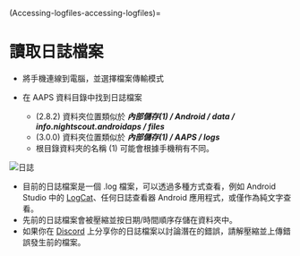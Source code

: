(Accessing-logfiles-accessing-logfiles)=

# 讀取日誌檔案

* 將手機連線到電腦，並選擇檔案傳輸模式
* 在 AAPS 資料目錄中找到日誌檔案
    
    * (2.8.2) 資料夾位置類似於 ***內部儲存(1) / Android / data / info.nightscout.androidaps / files***
    * (3.0.0) 資料夾位置類似於 ***內部儲存(1) / AAPS / logs***
    * 根目錄資料夾的名稱 (1) 可能會根據手機稍有不同。

![日誌](../images/aapslog.png)

* 目前的日誌檔案是一個 .log 檔案，可以透過多種方式查看，例如 Android Studio 中的 [LogCat](https://developer.android.com/studio/debug/am-logcat.html)、任何日誌查看器 Android 應用程式，或僅作為純文字查看。 
* 先前的日誌檔案會被壓縮並按日期/時間順序存儲在資料夾中。 
* 如果你在 [Discord](https://discord.gg/4fQUWHZ4Mw) 上分享你的日誌檔案以討論潛在的錯誤，請解壓縮並上傳錯誤發生前的檔案。